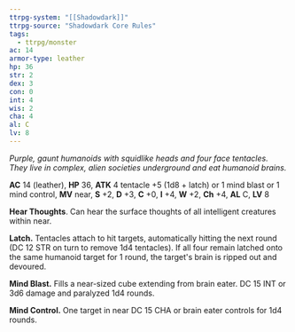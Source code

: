 ```yaml
---
ttrpg-system: "[[Shadowdark]]"
ttrpg-source: "Shadowdark Core Rules"
tags:
  - ttrpg/monster
ac: 14
armor-type: leather
hp: 36
str: 2
dex: 3
con: 0
int: 4
wis: 2
cha: 4
al: C
lv: 8
---
```


_Purple, gaunt humanoids with squidlike heads and four face tentacles. They live in complex, alien societies underground and eat humanoid brains._

**AC** 14 (leather), **HP** 36, **ATK** 4 tentacle +5 (1d8 + latch) or 1 mind blast or 1 mind control, **MV** near, **S** +2, **D** +3, **C** +0, **I** +4, **W** +2, **Ch** +4, **AL** C, **LV** 8

**Hear Thoughts**. Can hear the surface thoughts of all intelligent creatures within near. 

**Latch.** Tentacles attach to hit targets, automatically hitting the next round (DC 12 STR on turn to remove 1d4 tentacles). If all four remain latched onto the same humanoid target for 1 round, the target's brain is ripped out and devoured. 

**Mind Blast.** Fills a near-sized cube extending from brain eater. DC 15 INT or 3d6 damage and paralyzed 1d4 rounds. 

**Mind Control.** One target in near DC 15 CHA or brain eater controls for 1d4 rounds.

